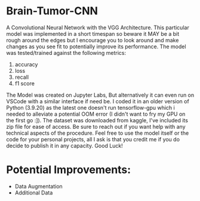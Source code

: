 # Brain-Tumor-CNN
A Convolutional Neural Network with the VGG Architecture.
This particular model was implemented in a short timespan so beware it MAY be a bit rough around the edges but I encourage you to look around and make changes as you see fit to potentially improve its performance.
The model was tested/trained against the following metrics:
1. accuracy
2. loss
3. recall
4. f1 score

The Model was created on Jupyter Labs, But alternatively it can even run on VSCode with a similar interface if need be.
I coded it in an older version of Python (3.9.20) as the latest one doesn't run tensorflow-gpu which i needed to alleviate a potential OOM error (I didn't want to fry my GPU on the first go :]).
The dataset was downloaded from kaggle, I've included its zip file for ease of access.
Be sure to reach out if you want help with any technical aspects of the procedure. 
Feel free to use the model itself or the code for your personal projects, all I ask is that you credit me if you do decide to publish it in any capacity.
Good Luck!
# Potential Improvements:
- Data Augmentation
- Additional Data
